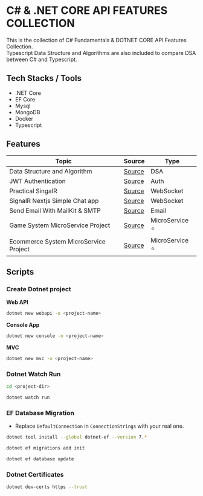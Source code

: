 # C# & .NET CORE API FEATURES COLLECTION

This is the collection of C# Fundamentals & DOTNET CORE API Features Collection. <br/>
Typescript Data Structure and Algorithms are also included to compare DSA between C# and Typescript.

## Tech Stacks / Tools

- .NET Core
- EF Core
- Mysql
- MongoDB
- Docker
- Typescript

## Features

| Topic                                 | Source                                                                                            | Type             |
| ------------------------------------- | ------------------------------------------------------------------------------------------------- | ---------------- |
| Data Structure and Algorithm          | [Source](https://github.com/thutasann/dotnet-core-features/tree/master/data-structure-algo)       | DSA              |
| JWT Authentication                    | [Source](https://github.com/thutasann/dotnet-core-features/tree/master/jwt-auth)                  | Auth             |
| Practical SingalR                     | [Source](https://github.com/thutasann/dotnet-core-features/tree/master/practical-signalR-mvc)     | WebSocket        |
| SignalR Nextjs Simple Chat app        | [Source](https://github.com/thutasann/dotnet-core-features/tree/master/signalR-nextjs-chat)       | WebSocket        |
| Send Email With MailKit & SMTP        | [Source](https://github.com/thutasann/dotnet-core-features/tree/master/email-mailkit-smtp)        | Email            |
| Game System MicroService Project      | [Source](https://github.com/thutasann/dotnet-core-features/tree/master/microservices-project-one) | MicroService ⭐️ |
| Ecommerce System MicroService Project | [Source](https://github.com/thutasann/dotnet-core-features/tree/master/microservices-project-two) | MicroService ⭐️ |

## Scripts

### Create Dotnet project

**Web API**

```bash
dotnet new webapi -o <project-name>
```

**Console App**

```bash
dotnet new console -n <project-name>
```

**MVC**

```bash
dotnet new mvc -o <project-name>
```

### Dotnet Watch Run

```bash
cd <project-dir>
```

```bash
dotnet watch run
```

### EF Database Migration

- Replace `DefaultConnection` in `ConnectionStrings` with your real one.

```bash
dotnet tool install --global dotnet-ef --version 7.*
```

```bash
dotnet ef migrations add init
```

```bash
dotnet ef database update
```

### Dotnet Certificates

```bash
dotnet dev-certs https --trust
```
